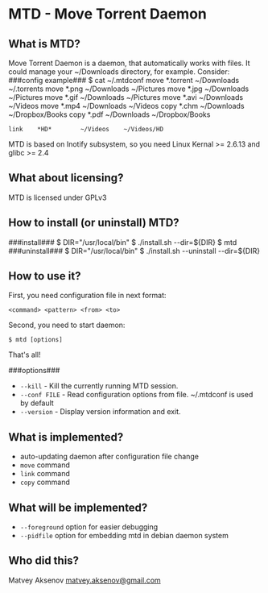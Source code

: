MTD - Move Torrent Daemon
=========================

What is MTD?
------------
Move Torrent Daemon is a daemon, that automatically works with files. It could manage your ~/Downloads directory, for example. Consider:
###config example###
	$ cat ~/.mtdconf
	move	*.torrent	~/Downloads	~/.torrents
	move	*.png		~/Downloads	~/Pictures
	move	*.jpg		~/Downloads	~/Pictures
	move	*.gif		~/Downloads	~/Pictures
	move	*.avi		~/Downloads	~/Videos
	move	*.mp4		~/Downloads	~/Videos
	copy	*.chm		~/Downloads	~/Dropbox/Books
	copy	*.pdf		~/Downloads	~/Dropbox/Books

	link	*HD*		~/Videos	~/Videos/HD

MTD is based on Inotify subsystem, so you need Linux Kernal >= 2.6.13 and glibc >= 2.4

What about licensing?
---------------------
MTD is licensed under GPLv3

How to install (or uninstall) MTD?
----------------------------------
###install###
	$ DIR="/usr/local/bin"
	$ ./install.sh --dir=${DIR}
	$ mtd
###uninstall###
	$ DIR="/usr/local/bin"
	$ ./install.sh --uninstall --dir=${DIR}

How to use it?
--------------
First, you need configuration file in next format:

	<command> <pattern> <from> <to>

Second, you need to start daemon:

	$ mtd [options]

That's all!

###options###
* `--kill` - Kill the currently running MTD session.
* `--conf FILE` - Read configuration options from file. ~/.mtdconf is used by default
* `--version` - Display version information and exit.

What is implemented?
--------------------
* auto-updating daemon after configuration file change
* `move` command
* `link` command
* `copy` command

What will be implemented?
-------------------------
* `--foreground` option for easier debugging
* `--pidfile` option for embedding mtd in debian daemon system

Who did this?
-------------
Matvey Aksenov
matvey.aksenov@gmail.com
